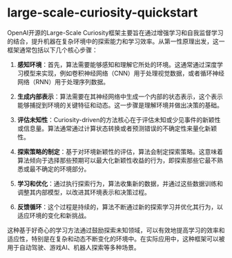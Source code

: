 # large-scale-curiosity-quickstart

OpenAI开源的Large-Scale Curiosity框架主要旨在通过增强学习和自我监督学习的结合，提升机器在复杂环境中的探索能力和学习效率。从第一性原理出发，这一框架通常包括以下几个核心步骤：

1. **感知环境**：首先，算法需要能够感知和理解它所处的环境。这通常通过深度学习模型来实现，例如卷积神经网络（CNN）用于处理视觉数据，或者循环神经网络（RNN）用于处理序列数据。

2. **生成内部表示**：算法需要在其神经网络中生成一个内部的状态表示，这个表示能够捕捉到环境的关键特征和动态。这一步骤是理解环境并做出决策的基础。

3. **评估未知性**：Curiosity-driven的方法核心在于评估未知或少见事件的新颖性或信息量。算法通常通过计算状态转换或者预测错误的不确定性来量化新颖性。

4. **探索策略的制定**：基于对环境新颖性的评估，算法会制定探索策略。这意味着算法倾向于选择那些预期可以最大化新颖性收益的行为，即探索那些它最不熟悉或最不确定的环境部分。

5. **学习和优化**：通过执行探索行为，算法收集新的数据，并通过这些数据训练和调整其内部模型，以改进其环境表示和决策过程。

6. **反馈循环**：这个过程是持续的，算法不断通过新的探索学习并优化其行为，以适应环境的变化和新挑战。

这种基于好奇心的学习方法通过鼓励探索未知领域，可以有效地提高学习的效率和适应性，特别是在复杂和动态不断变化的环境中。在实际应用中，这种框架可以被用于自动驾驶、游戏AI、机器人探索等多种场景。
